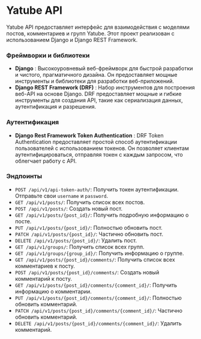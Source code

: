 # Yatube API

Yatube API предоставляет интерфейс для взаимодействия с моделями постов, комментариев и групп Yatube. Этот проект реализован с использованием Django и Django REST Framework. 


### Фреймворки и библиотеки

* **Django** : Высокоуровневый веб-фреймворк для быстрой разработки и чистого, прагматичного дизайна. Он предоставляет мощные инструменты и библиотеки для разработки веб-приложений.
* **Django REST Framework (DRF)** : Набор инструментов для построения веб-API на основе Django. DRF предоставляет мощные и гибкие инструменты для создания API, такие как сериализация данных, аутентификация и разрешения.

### Аутентификация

* **Django Rest Framework Token Authentication** : DRF Token Authentication предоставляет простой способ аутентификации пользователей с использованием токенов. Он позволяет клиентам аутентифицироваться, отправляя токен с каждым запросом, что облегчает работу с API.

### Эндпоинты

* `POST /api/v1/api-token-auth/`: Получить токен аутентификации. Отправьте свои `username` и `password`.
* `GET /api/v1/posts/`: Получить список всех постов.
* `POST /api/v1/posts/`: Создать новый пост.
* `GET /api/v1/posts/{post_id}/`: Получить подробную информацию о посте.
* `PUT /api/v1/posts/{post_id}/`: Полностью обновить пост.
* `PATCH /api/v1/posts/{post_id}/`: Частично обновить пост.
* `DELETE /api/v1/posts/{post_id}/`: Удалить пост.
* `GET /api/v1/groups/`: Получить список всех групп.
* `GET /api/v1/groups/{group_id}/`: Получить информацию о группе.
* `GET /api/v1/posts/{post_id}/comments/`: Получить список всех комментариев к посту.
* `POST /api/v1/posts/{post_id}/comments/`: Создать новый комментарий к посту.
* `GET /api/v1/posts/{post_id}/comments/{comment_id}/`: Получить информацию о комментарии.
* `PUT /api/v1/posts/{post_id}/comments/{comment_id}/`: Полностью обновить комментарий.
* `PATCH /api/v1/posts/{post_id}/comments/{comment_id}/`: Частично обновить комментарий.
* `DELETE /api/v1/posts/{post_id}/comments/{comment_id}/`: Удалить комментарий.
